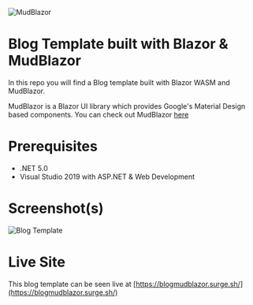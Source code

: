 ![MudBlazor](https://raw.githubusercontent.com/Garderoben/MudBlazor.Templates/master/content/MudBlazor-GitHub.png)
# Blog Template built with Blazor & MudBlazor

In this repo you will find a Blog template built with Blazor WASM and MudBlazor. 

MudBlazor is a Blazor  UI library which provides Google's Material Design based components. You can check out MudBlazor [here](https://www.mudblazor.com/)

# Prerequisites

- .NET 5.0
- Visual Studio 2019 with ASP.NET & Web Development   

# Screenshot(s)

![Blog Template](https://getmdl.io/assets/templates/blog.jpg)

# Live Site
This blog template can be seen live at [https://blogmudblazor.surge.sh/](https://blogmudblazor.surge.sh/)